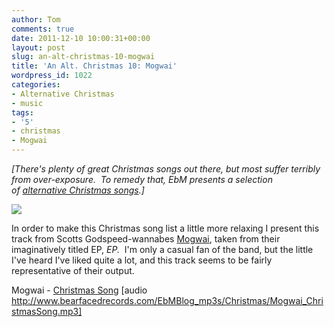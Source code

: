 ```yaml
---
author: Tom
comments: true
date: 2011-12-10 10:00:31+00:00
layout: post
slug: an-alt-christmas-10-mogwai
title: 'An Alt. Christmas 10: Mogwai'
wordpress_id: 1022
categories:
- Alternative Christmas
- music
tags: 
- '5'
- christmas
- Mogwai
---
```


_[There's plenty of great Christmas songs out there, but most suffer terribly from over-exposure.  To remedy that, EbM presents a selection of [alternative Christmas songs](http://eatenbymonsters.wordpress.com/category/alternative-christmas/).]_

[![](http://eatenbymonsters.files.wordpress.com/2011/12/mogwaistill2_low_res.jpg)](http://eatenbymonsters.files.wordpress.com/2011/12/mogwaistill2_low_res.jpg)

In order to make this Christmas song list a little more relaxing I present this track from Scotts Godspeed-wannabes [Mogwai](http://www.mogwai.co.uk/), taken from their imaginatively titled EP, _EP._  I'm only a casual fan of the band, but the little I've heard I've liked quite a lot, and this track seems to be fairly representative of their output.

Mogwai - [Christmas Song](http://www.bearfacedrecords.com/EbMBlog_mp3s/Christmas/Mogwai_ChristmasSong.mp3) [audio http://www.bearfacedrecords.com/EbMBlog_mp3s/Christmas/Mogwai_ChristmasSong.mp3]
